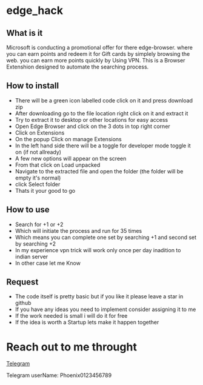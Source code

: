 # edge_hack

## What is it

Microsoft is conducting a promotional offer for there edge-browser. 
where you can earn points and redeem it for Gift cards by simplely browsing the web.
you can earn more points quickly by Using VPN.
This is a Browser Extenshion designed to automate the searching process.

## How to install
 
 * There will be a green icon labelled code click on it and press download zip
 * After downloading go to the file location right click on it and extract it
 * Try to extract it to desktop or other locations for easy access
 * Open Edge Browser and click on the 3 dots in top right corner
 * Click on Extensions
 * On the popup Click on manage Extensions
 * In the left hand side there will be a toggle for developer mode toggle it on (if not allready)
 * A few new options will appear on the screen
 * From that click on Load unpacked
 * Navigate to the extracted file and open the folder (the folder will be empty it's normal)
 * click Select folder
 * Thats it your good to go

## How to use

* Search for +1  or  +2 
* Which will initiate the process and run for 35 times
* Which means you can complete one set by searching +1 and second set by searching +2
* In my experience vpn trick will work only once per day inadition to indian server
* In other case let me Know

## Request

* The code itself is pretty basic but if you like it please leave a star in github
* If you have any ideas you need to implement consider assigning it to me 
* If the work needed is small i will do it for free 
* If the idea is worth a Startup lets make it happen together


# Reach out to me throught

[Telegram](https://t.me/Phoenix0123456789) 
 
Telegram userName: Phoenix0123456789

